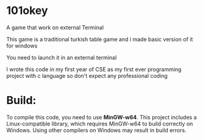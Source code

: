 # 101okey
A game that work on external Terminal

This game is a traditional turkish table game and i made basic version of it for windows 

You need to launch it in an external terminal 

I wrote this code in my first year of CSE as my first ever programming project with c language so don't expect any professional coding

# Build:
To compile this code, you need to use **MinGW-w64**. This project includes a Linux-compatible library, which requires MinGW-w64 to build correctly on Windows. Using other compilers on Windows may result in build errors.

